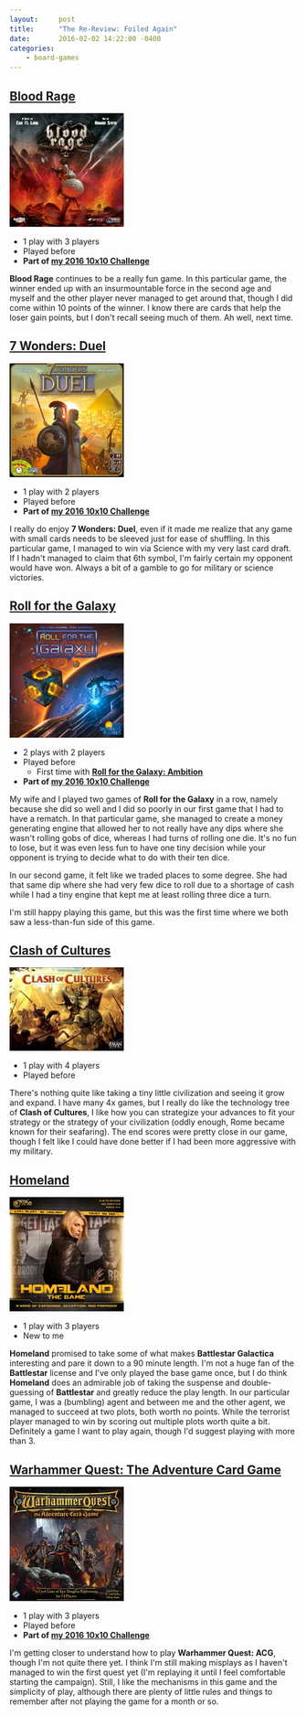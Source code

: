 ```yaml
---
layout:     post
title:      "The Re-Review: Foiled Again"
date:       2016-02-02 14:22:00 -0400
categories:
    - board-games
---
```

## [Blood Rage](https://boardgamegeek.com/boardgame/170216/blood-rage "Blood Rage")

<img src="/images/covers/blood-rage.jpg" alt="Blood Rage" class="image-right" />

- 1 play with 3 players
- Played before
- **Part of [my 2016 10x10 Challenge](https://boardgamegeek.com/geeklist/202712/wesbakers-2016-10x10-hardcore-challenge)**

**Blood Rage** continues to be a really fun game. In this particular game, the winner ended up with an insurmountable force in the second age and myself and the other player never managed to get around that, though I did come within 10 points of the winner. I know there are cards that help the loser gain points, but I don't recall seeing much of them. Ah well, next time.

## [7 Wonders: Duel](https://boardgamegeek.com/boardgame/173346/7-wonders-duel "7 Wonders: Duel")

<img src="/images/covers/7-wonders-duel.jpg" alt="7 Wonders: Duel" class="image-right" />

- 1 play with 2 players
- Played before
- **Part of [my 2016 10x10 Challenge](https://boardgamegeek.com/geeklist/202712/wesbakers-2016-10x10-hardcore-challenge)**

I really do enjoy **7 Wonders: Duel**, even if it made me realize that any game with small cards needs to be sleeved just for ease of shuffling. In this particular game, I managed to win via Science with my very last card draft. If I hadn't managed to claim that 6th symbol, I'm fairly certain my opponent would have won. Always a bit of a gamble to go for military or science victories.

## [Roll for the Galaxy](https://boardgamegeek.com/boardgame/132531/roll-galaxy "Roll for the Galaxy")

<img src="/images/covers/roll-for-the-galaxy.jpg" alt="Roll for the Galaxy" class="image-right" />

- 2 plays with 2 players
- Played before
	- First time with **[Roll for the Galaxy: Ambition](https://boardgamegeek.com/boardgameexpansion/175754/roll-galaxy-ambition "Roll for the Galaxy: Ambition (English first edition)")**
- **Part of [my 2016 10x10 Challenge](https://boardgamegeek.com/geeklist/202712/wesbakers-2016-10x10-hardcore-challenge)**

My wife and I played two games of **Roll for the Galaxy** in a row, namely because she did so well and I did so poorly in our first game that I had to have a rematch. In that particular game, she managed to create a money generating engine that allowed her to not really have any dips where she wasn't rolling gobs of dice, whereas I had turns of rolling one die. It's no fun to lose, but it was even less fun to have one tiny decision while your opponent is trying to decide what to do with their ten dice.

In our second game, it felt like we traded places to some degree. She had that same dip where she had very few dice to roll due to a shortage of cash while I had a tiny engine that kept me at least rolling three dice a turn.

I'm still happy playing this game, but this was the first time where we both saw a less-than-fun side of this game.

## [Clash of Cultures](https://boardgamegeek.com/boardgame/40765/clash-cultures)

<img src="/images/covers/clash-of-cultures.jpg" alt="Clash of Cultures" class="image-right" />

- 1 play with 4 players
- Played before

There's nothing quite like taking a tiny little civilization and seeing it grow and expand. I have many 4x games, but I really do like the technology tree of **Clash of Cultures**, I like how you can strategize your advances to fit your strategy or the strategy of your civilization (oddly enough, Rome became known for their seafaring). The end scores were pretty close in our game, though I felt like I could have done better if I had been more aggressive with my military.

## [Homeland](https://boardgamegeek.com/boardgame/160968/homeland-game)

<img src="/images/covers/homeland.jpg" alt="Homeland" class="image-right" />

- 1 play with 3 players
- New to me

**Homeland** promised to take some of what makes **Battlestar Galactica** interesting and pare it down to a 90 minute length. I'm not a huge fan of the **Battlestar** license and I've only played the base game once, but I do think **Homeland** does an admirable job of taking the suspense and double-guessing of **Battlestar** and greatly reduce the play length. In our particular game, I was a (bumbling) agent and between me and the other agent, we managed to succeed at two plots, both worth no points. While the terrorist player managed to win by scoring out multiple plots worth quite a bit. Definitely a game I want to play again, though I'd suggest playing with more than 3.

## [Warhammer Quest: The Adventure Card Game](https://boardgamegeek.com/boardgame/181521/warhammer-quest-adventure-card-game)

<img src="/images/covers/warhammer-quest-the-adventure-card-game.jpg" alt="Warhammer Quest: The Adventure Card Game" class="image-right" />

- 1 play with 3 players
- Played before
- **Part of [my 2016 10x10 Challenge](https://boardgamegeek.com/geeklist/202712/wesbakers-2016-10x10-hardcore-challenge)**

I'm getting closer to understand how to play **Warhammer Quest: ACG**, though I'm not quite there yet. I think I'm still making misplays as I haven't managed to win the first quest yet (I'm replaying it until I feel comfortable starting the campaign). Still, I like the mechanisms in this game and the simplicity of play, although there are plenty of little rules and things to remember after not playing the game for a month or so.

